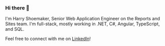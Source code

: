 ### Hi there 👋

I'm Harry Shoemaker, Senior Web Application Engineer on the Reports and Sites team. I'm full-stack, mostly working in .NET, C#, Angular, TypeScript, and SQL.

Feel free to connect with me on [LinkedIn](https://www.linkedin.com/in/harry-shoemaker-7a868057/)!

<!--
**hshoemaker-istation/hshoemaker-istation** is a ✨ _special_ ✨ repository because its `README.md` (this file) appears on your GitHub profile.

Here are some ideas to get you started:

- 🔭 I’m currently working on ...
- 🌱 I’m currently learning ...
- 👯 I’m looking to collaborate on ...
- 🤔 I’m looking for help with ...
- 💬 Ask me about ...
- 📫 How to reach me: ...
- 😄 Pronouns: ...
- ⚡ Fun fact: ...
-->
